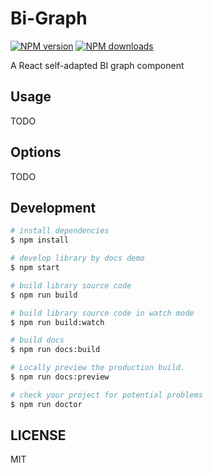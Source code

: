 # Bi-Graph

[![NPM version](https://img.shields.io/npm/v/Bi-Graph.svg?style=flat)](https://npmjs.org/package/Bi-Graph)
[![NPM downloads](http://img.shields.io/npm/dm/Bi-Graph.svg?style=flat)](https://npmjs.org/package/Bi-Graph)

A React self-adapted BI graph component

## Usage

TODO

## Options

TODO

## Development

```bash
# install dependencies
$ npm install

# develop library by docs demo
$ npm start

# build library source code
$ npm run build

# build library source code in watch mode
$ npm run build:watch

# build docs
$ npm run docs:build

# Locally preview the production build.
$ npm run docs:preview

# check your project for potential problems
$ npm run doctor
```

## LICENSE

MIT
